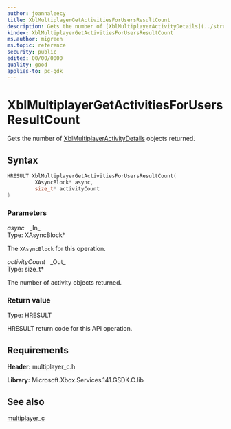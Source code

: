 ```yaml
---
author: joannaleecy
title: XblMultiplayerGetActivitiesForUsersResultCount
description: Gets the number of [XblMultiplayerActivityDetails](../structs/xblmultiplayeractivitydetails.md) objects returned.
kindex: XblMultiplayerGetActivitiesForUsersResultCount
ms.author: migreen
ms.topic: reference
security: public
edited: 00/00/0000
quality: good
applies-to: pc-gdk
---
```


# XblMultiplayerGetActivitiesForUsersResultCount  

Gets the number of [XblMultiplayerActivityDetails](../structs/xblmultiplayeractivitydetails.md) objects returned.  

## Syntax  
  
```cpp
HRESULT XblMultiplayerGetActivitiesForUsersResultCount(  
         XAsyncBlock* async,  
         size_t* activityCount  
)  
```  
  
### Parameters  
  
*async* &nbsp;&nbsp;\_In\_  
Type: XAsyncBlock*  
  
The `XAsyncBlock` for this operation.  
  
*activityCount* &nbsp;&nbsp;\_Out\_  
Type: size_t*  
  
The number of activity objects returned.  
  
  
### Return value  
Type: HRESULT
  
HRESULT return code for this API operation.
  
## Requirements  
  
**Header:** multiplayer_c.h
  
**Library:** Microsoft.Xbox.Services.141.GSDK.C.lib
  
## See also  
[multiplayer_c](../multiplayer_c_members.md)  
  
  